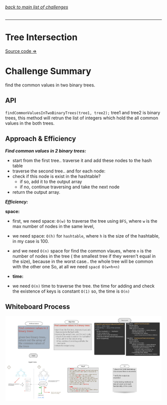 ###### [back to main list of challenges](https://github.com/MHD22/data-structures-and-algorithms-401#readme)

<hr>


# Tree Intersection

[Source code =>](https://github.com/MHD22/data-structures-and-algorithms-401/blob/main/challenges/treeIntersection/app/src/main/java/treeIntersection/TreeIntersection.java)


# Challenge Summary

find the common values in two binary trees.



## API

`findCommonValuesInTwoBinaryTrees(tree1, tree2);` tree1 and tree2 is binary trees, this method will retrun the list of integers which hold the all common values in the both trees.


## Approach & Efficiency

***Find common values in 2 binary trees:***

* start from the first tree.. traverse it and add these nodes to the hash table
* traverse the second tree.. and for each node:
* check if this node is exist in the hashtable?
  * if so, add it to the output array
  * if no, continue traversing and take the next node
* return the output array.


***Efficiency:***

**space:**

* first, we need space: `O(w)` to traverse the tree using `BFS`, where `w` is the max number of nodes in the same level,

* we need space: `O(h)` for `hashtable`, where `h` is the size of the hashtable, in my case is 100.

* and we need `O(n)` space for find the common vlaues, where `n` is the number of nodes in the tree ( the smallest tree if they weren't equal in the size), because in the worst case.. the whole tree will be common with the other one
So, at all we need `spacd O(w+h+n)`


* **time:** 

* we need `O(n)` time to traverse the tree.
the time for adding and check the existence of keys is constant `O(1)` so, the time is `O(n)` 


## Whiteboard Process

![Whiteboard_firstRepeatedWord](./assets/treeIntersection.png)
